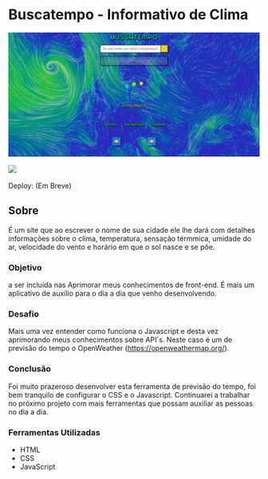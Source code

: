 # Buscatempo - Informativo de Clima

![](./assets/img/telabuscatempo.png)

![](./assets/img/telagifbuscatempo.gif)

Deploy: (Em Breve)

## Sobre

É um site que ao escrever o nome de sua cidade ele lhe dará com detalhes informações sobre o clima, temperatura, sensação térmmica, umidade do ar, velocidade do vento e horário em que o sol nasce e se põe.

### Objetivo
a ser incluída nas
Aprimorar meus conhecimentos de front-end. É mais um aplicativo de auxílio para o dia a dia que venho desenvolvendo.

### Desafio

Mais uma vez entender como funciona o Javascript e desta vez aprimorando meus conhecimentos sobre API´s. Neste caso é um de previsão do tempo o OpenWeather (https://openweathermap.org/). 

### Conclusão

Foi muito prazeroso desenvolver esta ferramenta de previsão do tempo, foi bem tranquilo de configurar o CSS e o Javascript. Continuarei a trabalhar no próximo projeto com mais ferramentas que possam auxiliar as pessoas no dia a dia.

### Ferramentas Utilizadas

- HTML
- CSS
- JavaScript